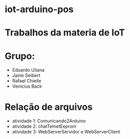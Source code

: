 # iot-arduino-pos
# Trabalhos da materia de IoT
# Grupo:
* Eduardo Uliana
* Jaíne Seibert
* Rafael Chielle
* Venicius Back

# Relação de arquivos
* atividade 1: Comunicando2Arduino
* atividade 2: chatTelnetEeprom
* atividade 3: WebServerServidor e WebServerClient
